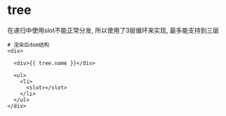 # tree

在递归中使用slot不能正常分发, 所以使用了3层循环来实现, 最多能支持到三层
```
# 渲染后dom结构
<div>

  <div>{{ tree.name }}</div>

  <ul>
    <li>
      <slot></slot>
    </li>
  </ul>
</div>


```